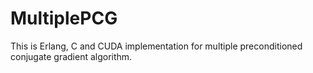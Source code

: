 # MultiplePCG
This is Erlang, C and CUDA implementation for multiple preconditioned conjugate gradient algorithm.
